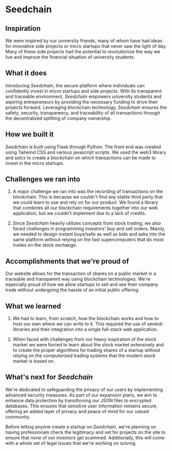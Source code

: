 # Seedchain

## Inspiration
We were inspired by our university friends, many of whom have had ideas for innovative side projects or micro startups that never saw the light of day. Many of these side projects had the potential to revolutionize the way we live and improve the financial situation of university students.

## What it does
Introducing _Seedchain_, the secure platform where individuals can confidently invest in micro startups and side projects. With its transparent and traceable environment, _Seedchain_ empowers university students and aspiring entrepreneurs by providing the necessary funding to drive their projects forward. Leveraging blockchain technology, _Seedchain_ ensures the safety, security, transparency, and traceability of all transactions through the decentralized splitting of company ownership. 

## How we built it
_Seedchain_ is built using Flask through Python. The front end was created using Tailwind CSS and various javascript scripts. We used the web3 library and solcx to create a blockchain on which transactions can be made to invest in the micro startups.

## Challenges we ran into
1. A major challenge we ran into was the recording of transactions on the blockchain. This is because we couldn't find any stable third party that we could learn to use and rely on for our product. We found a library that combines all our blockchain requirements together into our web application, but we couldn't implement due to a lack of credits.

2. Since _Seedchain_ heavily utilizes concepts from stock trading, we also faced challenges in programming investors' buy and sell orders. Mainly, we needed to design instant buys/sells as well as bids and asks into the same platform without relying on the fast supercomputers that do most trades on the stock exchange.

## Accomplishments that we're proud of
Our website allows for the transaction of shares on a public market in a traceable and transparent way using blockchain technologies. We're especially proud of how we allow startups to sell and see their company trade without undergoing the hassle of an initial public offering.

## What we learned
1. We had to learn, from scratch, how the blockchain works and how to host our own where we can write to it. This required the use of several libraries and their integration into a single full-stack web application.

2. When faced with challenges from our heavy inspiration of the stock market we were forced to learn about the stock market extensively and to create the proper algorithms for trading shares of a startup without relying on the computerized trading systems that the modern stock market is based on.


## What's next for _Seedchain_
We're dedicated to safeguarding the privacy of our users by implementing advanced security measures. As part of our expansion plans, we aim to enhance data protection by transitioning our JSON files to encrypted databases. This ensures that sensitive user information remains secure, offering an added layer of privacy and peace of mind for our valued community.

Before letting anyone create a startup on _Seedchain_, we're planning on having professionals check the legitimacy and vet for projects on the site to ensure that none of our investors get scammed. Additionally, this will come with a whole set of legal issues that we're working on solving.